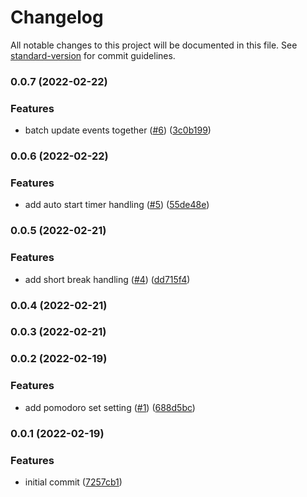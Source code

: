 # Changelog

All notable changes to this project will be documented in this file. See [standard-version](https://github.com/conventional-changelog/standard-version) for commit guidelines.

### 0.0.7 (2022-02-22)

### Features

- batch update events together ([#6](https://github.com/brrian/pomello-service/issues/6)) ([3c0b199](https://github.com/brrian/pomello-service/commit/3c0b19973ceb4dab11a5b12e8cbe4a9e316fb9b0))

### 0.0.6 (2022-02-22)

### Features

- add auto start timer handling ([#5](https://github.com/brrian/pomello-service/issues/5)) ([55de48e](https://github.com/brrian/pomello-service/commit/55de48e9288acd7535dc5d981dd18ccf171b5e57))

### 0.0.5 (2022-02-21)

### Features

- add short break handling ([#4](https://github.com/brrian/pomello-service/issues/4)) ([dd715f4](https://github.com/brrian/pomello-service/commit/dd715f452879d78c2c1bc1560f5694eee4dbe666))

### 0.0.4 (2022-02-21)

### 0.0.3 (2022-02-21)

### 0.0.2 (2022-02-19)

### Features

- add pomodoro set setting ([#1](https://github.com/brrian/pomello-service/issues/1)) ([688d5bc](https://github.com/brrian/pomello-service/commit/688d5bc85b4b812c7a3df78a3773bb274db1056d))

### 0.0.1 (2022-02-19)

### Features

- initial commit ([7257cb1](https://github.com/brrian/pomello-service/commit/7257cb16bb35b0f13e3ac6946c3ff2abebd4be3d))

